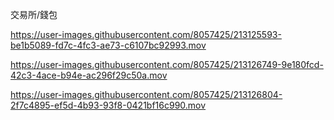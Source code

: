 交易所/錢包

https://user-images.githubusercontent.com/8057425/213125593-be1b5089-fd7c-4fc3-ae73-c6107bc92993.mov



https://user-images.githubusercontent.com/8057425/213126749-9e180fcd-42c3-4ace-b94e-ac296f29c50a.mov



https://user-images.githubusercontent.com/8057425/213126804-2f7c4895-ef5d-4b93-93f8-0421bf16c990.mov

